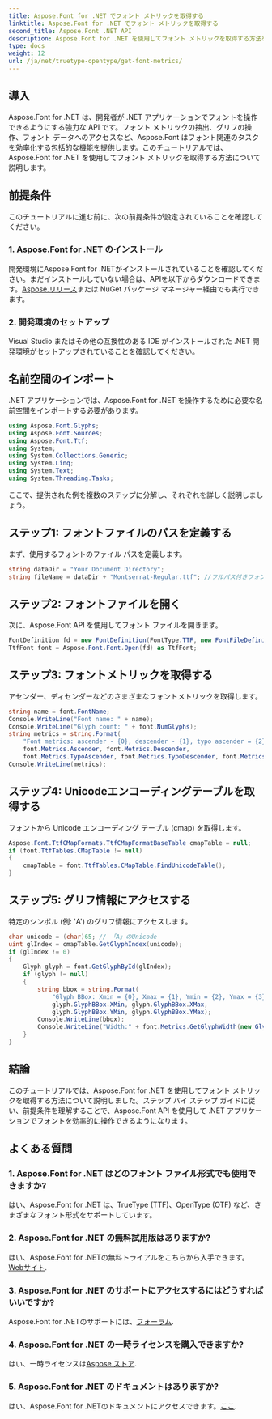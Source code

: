 ```yaml
---
title: Aspose.Font for .NET でフォント メトリックを取得する
linktitle: Aspose.Font for .NET でフォント メトリックを取得する
second_title: Aspose.Font .NET API
description: Aspose.Font for .NET を使用してフォント メトリックを取得する方法を学びます。コード例を使用したステップ バイ ステップ ガイド。前提条件と FAQ が含まれています。#Aspose #Font
type: docs
weight: 12
url: /ja/net/truetype-opentype/get-font-metrics/
---
```

## 導入
Aspose.Font for .NET は、開発者が .NET アプリケーションでフォントを操作できるようにする強力な API です。フォント メトリックの抽出、グリフの操作、フォント データへのアクセスなど、Aspose.Font はフォント関連のタスクを効率化する包括的な機能を提供します。このチュートリアルでは、Aspose.Font for .NET を使用してフォント メトリックを取得する方法について説明します。
## 前提条件
このチュートリアルに進む前に、次の前提条件が設定されていることを確認してください。
### 1. Aspose.Font for .NET のインストール
開発環境にAspose.Font for .NETがインストールされていることを確認してください。まだインストールしていない場合は、APIを以下からダウンロードできます。[Aspose.リリース](https://releases.aspose.com/font/net/)または NuGet パッケージ マネージャー経由でも実行できます。
### 2. 開発環境のセットアップ
Visual Studio またはその他の互換性のある IDE がインストールされた .NET 開発環境がセットアップされていることを確認してください。

## 名前空間のインポート
.NET アプリケーションでは、Aspose.Font for .NET を操作するために必要な名前空間をインポートする必要があります。
```csharp
using Aspose.Font.Glyphs;
using Aspose.Font.Sources;
using Aspose.Font.Ttf;
using System;
using System.Collections.Generic;
using System.Linq;
using System.Text;
using System.Threading.Tasks;
```
ここで、提供された例を複数のステップに分解し、それぞれを詳しく説明しましょう。
## ステップ1: フォントファイルのパスを定義する
まず、使用するフォントのファイル パスを定義します。
```csharp
string dataDir = "Your Document Directory";
string fileName = dataDir + "Montserrat-Regular.ttf"; //フルパス付きフォントファイル名
```
## ステップ2: フォントファイルを開く
次に、Aspose.Font API を使用してフォント ファイルを開きます。
```csharp
FontDefinition fd = new FontDefinition(FontType.TTF, new FontFileDefinition("ttf", new FileSystemStreamSource(fileName)));
TtfFont font = Aspose.Font.Font.Open(fd) as TtfFont;
```
## ステップ3: フォントメトリックを取得する
アセンダー、ディセンダーなどのさまざまなフォントメトリックを取得します。
```csharp
string name = font.FontName;
Console.WriteLine("Font name: " + name);
Console.WriteLine("Glyph count: " + font.NumGlyphs);
string metrics = string.Format(
    "Font metrics: ascender - {0}, descender - {1}, typo ascender = {2}, typo descender = {3}, UnitsPerEm = {4}",
    font.Metrics.Ascender, font.Metrics.Descender,
    font.Metrics.TypoAscender, font.Metrics.TypoDescender, font.Metrics.UnitsPerEM);
Console.WriteLine(metrics);
```
## ステップ4: Unicodeエンコーディングテーブルを取得する
フォントから Unicode エンコーディング テーブル (cmap) を取得します。
```csharp
Aspose.Font.TtfCMapFormats.TtfCMapFormatBaseTable cmapTable = null;
if (font.TtfTables.CMapTable != null)
{
    cmapTable = font.TtfTables.CMapTable.FindUnicodeTable();
}
```
## ステップ5: グリフ情報にアクセスする
特定のシンボル (例: 'A') のグリフ情報にアクセスします。
```csharp
char unicode = (char)65; // 「A」のUnicode
uint glIndex = cmapTable.GetGlyphIndex(unicode);
if (glIndex != 0)
{
    Glyph glyph = font.GetGlyphById(glIndex);
    if (glyph != null)
    {
        string bbox = string.Format(
            "Glyph BBox: Xmin = {0}, Xmax = {1}, Ymin = {2}, Ymax = {3}",
            glyph.GlyphBBox.XMin, glyph.GlyphBBox.XMax,
            glyph.GlyphBBox.YMin, glyph.GlyphBBox.YMax);
        Console.WriteLine(bbox);
        Console.WriteLine("Width:" + font.Metrics.GetGlyphWidth(new GlyphUInt32Id(glIndex)));
    }
}
```
## 結論
このチュートリアルでは、Aspose.Font for .NET を使用してフォント メトリックを取得する方法について説明しました。ステップ バイ ステップ ガイドに従い、前提条件を理解することで、Aspose.Font API を使用して .NET アプリケーションでフォントを効率的に操作できるようになります。
## よくある質問
### 1. Aspose.Font for .NET はどのフォント ファイル形式でも使用できますか?
はい、Aspose.Font for .NET は、TrueType (TTF)、OpenType (OTF) など、さまざまなフォント形式をサポートしています。
### 2. Aspose.Font for .NET の無料試用版はありますか?
はい、Aspose.Font for .NETの無料トライアルをこちらから入手できます。[Webサイト](https://releases.aspose.com/).
### 3. Aspose.Font for .NET のサポートにアクセスするにはどうすればいいですか?
 Aspose.Font for .NETのサポートには、[フォーラム](https://forum.aspose.com/c/font/41).
### 4. Aspose.Font for .NET の一時ライセンスを購入できますか?
はい、一時ライセンスは[Aspose ストア](https://purchase.aspose.com/temporary-license/).
### 5. Aspose.Font for .NET のドキュメントはありますか?
はい、Aspose.Font for .NETのドキュメントにアクセスできます。[ここ](https://reference.aspose.com/font/net/).